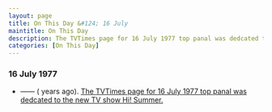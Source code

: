 ```yaml
---
layout: page
title: On This Day &#124; 16 July
maintitle: On This Day
description: The TVTimes page for 16 July 1977 top panal was dedcated to the new TV show Hi! Summer.
categories: [On This Day]
---
```


### 16 July 1977
* —— (<span id="age1"></span> years ago). [The TVTimes page for 16 July 1977 top panal was dedcated to the new TV show Hi! Summer.](/tv%20guides/1977/07/16/TVTimes.html)

<!-- Script for calculating number of years ago -->
<script>
var dob = '19770716';
var year = Number(dob.substr(0, 4));
var month = Number(dob.substr(4, 2)) - 1;
var day = Number(dob.substr(6, 2));
var today = new Date();
var age1 = today.getFullYear() - year;
if (today.getMonth() < month || (today.getMonth() == month && today.getDate() < day)) {
age1--;
}
document.getElementById("age1").innerHTML=age1;
</script>

